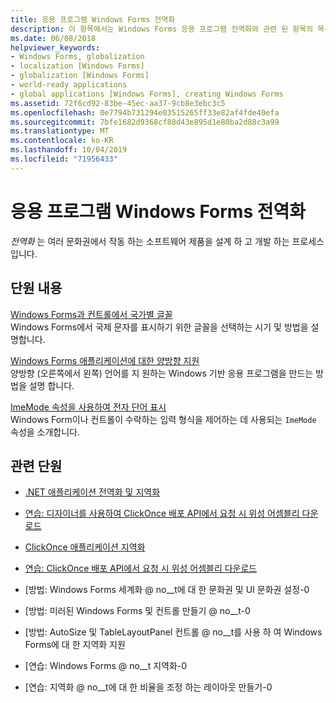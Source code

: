 ```yaml
---
title: 응용 프로그램 Windows Forms 전역화
description: 이 항목에서는 Windows Forms 응용 프로그램 전역화와 관련 된 항목의 목록을 제공 합니다.
ms.date: 06/08/2018
helpviewer_keywords:
- Windows Forms, globalization
- localization [Windows Forms]
- globalization [Windows Forms]
- world-ready applications
- global applications [Windows Forms], creating Windows Forms
ms.assetid: 72f6cd92-83be-45ec-aa37-9cb8e3ebc3c5
ms.openlocfilehash: 0e7794b731294e03515265ff33e82af4fde40efa
ms.sourcegitcommit: 7bfe1682d9368cf88d43e895d1e80ba2d88c3a99
ms.translationtype: MT
ms.contentlocale: ko-KR
ms.lasthandoff: 10/04/2019
ms.locfileid: "71956433"
---
```

# <a name="globalizing-windows-forms-applications"></a>응용 프로그램 Windows Forms 전역화

*전역화* 는 여러 문화권에서 작동 하는 소프트웨어 제품을 설계 하 고 개발 하는 프로세스입니다.

## <a name="in-this-section"></a>단원 내용

[Windows Forms과 컨트롤에서 국가별 글꼴](international-fonts-in-windows-forms-and-controls.md)  
Windows Forms에서 국제 문자를 표시하기 위한 글꼴을 선택하는 시기 및 방법을 설명합니다.

[Windows Forms 애플리케이션에 대한 양방향 지원](bi-directional-support-for-windows-forms-applications.md)  
양방향 (오른쪽에서 왼쪽) 언어를 지 원하는 Windows 기반 응용 프로그램을 만드는 방법을 설명 합니다.

[ImeMode 속성을 사용하여 전자 단어 표시](display-of-asian-characters-with-the-imemode-property.md)  
Windows Form이나 컨트롤이 수락하는 입력 형식을 제어하는 데 사용되는 `ImeMode` 속성을 소개합니다.

## <a name="related-sections"></a>관련 단원

- [.NET 애플리케이션 전역화 및 지역화](../../../standard/globalization-localization/index.md)

- [연습: 디자이너를 사용하여 ClickOnce 배포 API에서 요청 시 위성 어셈블리 다운로드](/visualstudio/deployment/walkthrough-downloading-satellite-assemblies-on-demand-with-the-clickonce-deployment-api-using-the-designer)

- [ClickOnce 애플리케이션 지역화](/visualstudio/deployment/localizing-clickonce-applications)

- [연습: ClickOnce 배포 API에서 요청 시 위성 어셈블리 다운로드](/visualstudio/deployment/walkthrough-downloading-satellite-assemblies-on-demand-with-the-clickonce-deployment-api)

- [방법: Windows Forms 세계화 @ no__t에 대 한 문화권 및 UI 문화권 설정-0

- [방법: 미러된 Windows Forms 및 컨트롤 만들기 @ no__t-0

- [방법: AutoSize 및 TableLayoutPanel 컨트롤 @ no__t를 사용 하 여 Windows Forms에 대 한 지역화 지원

- [연습: Windows Forms @ no__t 지역화-0

- [연습: 지역화 @ no__t에 대 한 비율을 조정 하는 레이아웃 만들기-0
